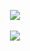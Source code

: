 <p align="center">
<img align="center" src="https://komarev.com/ghpvc/?username=irfandumanx&style=for-the-badge&label=ZİYARETÇİLER&abbreviated=true">  
<br><br>
<img align="center" src="https://github-readme-stats.vercel.app/api/top-langs/?username=irfandumanx&langs_count=20&theme=dark">  
</p>

